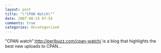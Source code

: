 ```yaml
---
layout: post
title: "\"CPAN Watch\""
date: 2007-08-24 07:54
comments: true
categories: Uncategorized
---
```

"CPAN watch":http://perlbuzz.com/cpan-watch/ is a blog that highlights the best new uploads to CPAN...
